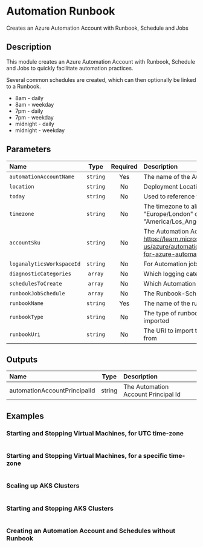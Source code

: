 # Automation Runbook

Creates an Azure Automation Account with Runbook, Schedule and Jobs

## Description

This module creates an Azure Automation Account with Runbook, Schedule and Jobs to quickly facilitate automation practices.

Several common schedules are created, which can then optionally be linked to a Runbook.

- 8am - daily
- 8am - weekday
- 7pm - daily
- 7pm - weekday
- midnight - daily
- midnight - weekday

## Parameters

| Name                      | Type     | Required | Description                                                                                                              |
| :------------------------ | :------: | :------: | :----------------------------------------------------------------------------------------------------------------------- |
| `automationAccountName`   | `string` | Yes      | The name of the Automation Account                                                                                       |
| `location`                | `string` | No       | Deployment Location                                                                                                      |
| `today`                   | `string` | No       | Used to reference todays date                                                                                            |
| `timezone`                | `string` | No       | The timezone to align schedules to. (Eg. "Europe/London" or "America/Los_Angeles")                                       |
| `accountSku`              | `string` | No       | The Automation Account SKU. See https://learn.microsoft.com/en-us/azure/automation/overview#pricing-for-azure-automation |
| `loganalyticsWorkspaceId` | `string` | No       | For Automation job logging                                                                                               |
| `diagnosticCategories`    | `array`  | No       | Which logging categeories to log                                                                                         |
| `schedulesToCreate`       | `array`  | No       | Which Automation Schedules to create                                                                                     |
| `runbookJobSchedule`      | `array`  | No       | The Runbook-Schedule Jobs to create                                                                                      |
| `runbookName`             | `string` | Yes      | The name of the runbook to create                                                                                        |
| `runbookType`             | `string` | No       | The type of runbook that is being imported                                                                               |
| `runbookUri`              | `string` | No       | The URI to import the runbook code from                                                                                  |

## Outputs

| Name                         | Type   | Description                         |
| :--------------------------- | :----: | :---------------------------------- |
| automationAccountPrincipalId | string | The Automation Account Principal Id |

## Examples

### Starting and Stopping Virtual Machines, for UTC time-zone

```bicep
```

### Starting and Stopping Virtual Machines, for a specific time-zone

```bicep
```

### Scaling up AKS Clusters

```bicep
```

### Starting and Stopping AKS Clusters

```bicep
```

### Creating an Automation Account and Schedules without Runbook

```bicep
```